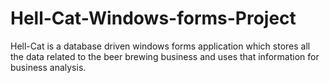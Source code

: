 # Hell-Cat-Windows-forms-Project
Hell-Cat is a database driven windows forms application which stores all the data related to the beer brewing business and uses that information for business analysis.
